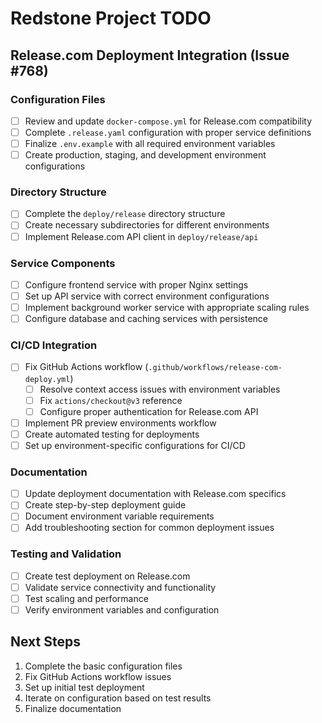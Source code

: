 # Redstone Project TODO

## Release.com Deployment Integration (Issue #768)

### Configuration Files
- [ ] Review and update `docker-compose.yml` for Release.com compatibility
- [ ] Complete `.release.yaml` configuration with proper service definitions
- [ ] Finalize `.env.example` with all required environment variables
- [ ] Create production, staging, and development environment configurations

### Directory Structure
- [ ] Complete the `deploy/release` directory structure
- [ ] Create necessary subdirectories for different environments
- [ ] Implement Release.com API client in `deploy/release/api`

### Service Components
- [ ] Configure frontend service with proper Nginx settings
- [ ] Set up API service with correct environment configurations
- [ ] Implement background worker service with appropriate scaling rules
- [ ] Configure database and caching services with persistence

### CI/CD Integration
- [ ] Fix GitHub Actions workflow (`.github/workflows/release-com-deploy.yml`)
  - [ ] Resolve context access issues with environment variables
  - [ ] Fix `actions/checkout@v3` reference
  - [ ] Configure proper authentication for Release.com API
- [ ] Implement PR preview environments workflow
- [ ] Create automated testing for deployments
- [ ] Set up environment-specific configurations for CI/CD

### Documentation
- [ ] Update deployment documentation with Release.com specifics
- [ ] Create step-by-step deployment guide
- [ ] Document environment variable requirements
- [ ] Add troubleshooting section for common deployment issues

### Testing and Validation
- [ ] Create test deployment on Release.com
- [ ] Validate service connectivity and functionality
- [ ] Test scaling and performance
- [ ] Verify environment variables and configuration

## Next Steps
1. Complete the basic configuration files
2. Fix GitHub Actions workflow issues
3. Set up initial test deployment
4. Iterate on configuration based on test results
5. Finalize documentation
